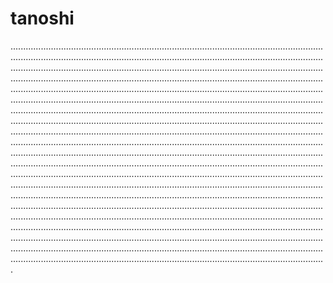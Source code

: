 # tanoshi

.............................................................................................................................................................................................................................................................................................................................................................................................................................................................................................................................................................................................................................................................................................................................................................................................................................................................................................................................................................................................................................................................................................................................................................................................................................................................................................................................................................................................................................................................................................................................................................................................................................................................................................................................................................................................................................................................................................................................................................................................................................................................................................................................................................................................................................................................................................................................................................................................................................................................................................................................................................................................................................................................................................................